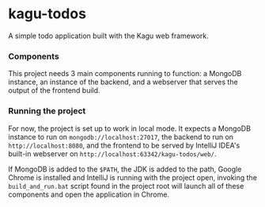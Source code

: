 # kagu-todos

A simple todo application built with the Kagu web framework.

### Components

This project needs 3 main components running to function: a MongoDB instance, an instance of the backend, and a webserver that serves the output of the frontend build.

### Running the project

For now, the project is set up to work in local mode. It expects a MongoDB instance to run on `mongodb://localhost:27017`, the backend to run on `http://localhost:8080`, and the frontend to be served by IntelliJ IDEA's built-in webserver on `http://localhost:63342/kagu-todos/web/`.

If MongoDB is added to the `$PATH`, the JDK is added to the path, Google Chrome is installed and IntelliJ is running with the project open, invoking the `build_and_run.bat` script found in the project root will launch all of these components and open the application in Chrome.
